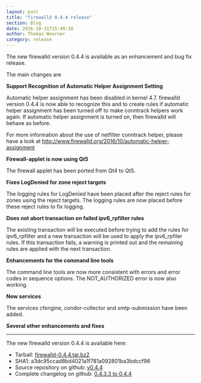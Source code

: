 ```yaml
---
layout: post
title: "firewalld 0.4.4 release"
section: Blog
date: 2016-10-31T15:49:10
author: Thomas Woerner
category: release
---
```


The new firewalld version 0.4.4 is available as an enhancement and bug fix release.

The main changes are

**Support Recognition of Automatic Helper Assignment Setting**

Automatic helper assignment has been disabled in kernel 4.7. firewalld version 0.4.4 is now able to recognize this and to create rules if automatic helper assignment has been turned off to make conntrack helpers work again. If automatic helper assignment is turned on, then firewalld will behave as before.

For more information about the use of netfilter conntrack helper, please have a look at http://www.firewalld.org/2016/10/automatic-helper-assignment

**Firewall-applet is now using Qt5**

The firewall applet has been ported from Qt4 to Qt5.

**Fixes LogDenied for zone reject targets**

The logging rules for LogDenied have been placed after the reject rules for zones using the reject targets. The logging rules are now placed before these reject rules to fix logging.

**Does not abort transaction on failed ipv6_rpfilter rules**

The existing transaction will be executed before trying to add the rules for ipv6_rpfilter and a new transaction will be used to apply the ipv6_rpfiler rules. If this transaction fails, a warning is printed out and the remaining rules are applied with the next transaction.

**Enhancements for the command line tools**

The command line tools are now more consistent with errors and error codes in sequence options. The NOT_AUTHORIZED error is now also working.

**New services**

The services cfengine, condor-collector and smtp-submission have been added.

**Several other enhancements and fixes**

***

The new firewalld version 0.4.4 is available here:

 * Tarball: [firewalld-0.4.4.tar.bz2](https://fedorahosted.org/released/firewalld/firewalld-0.4.4.tar.bz2)
 * SHA1: a3dc95ccad8bd4021a1f781a092801ba3bdccf96
 * Source repository on github: [v0.4.4](https://github.com/t-woerner/firewalld/releases/tag/v0.4.4)
 * Complete changelog on github: [0.4.3.3 to 0.4.4](https://github.com/t-woerner/firewalld/compare/v0.4.3.3...v0.4.4)

